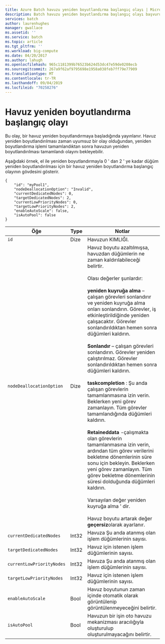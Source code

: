 ```yaml
---
title: Azure Batch havuzu yeniden boyutlandırma başlangıç olayı | Microsoft Docs
description: Batch havuzu yeniden boyutlandırma başlangıç olayı başvurusu.
services: batch
author: laurenhughes
manager: gwallace
ms.assetid: ''
ms.service: batch
ms.topic: article
ms.tgt_pltfrm: ''
ms.workload: big-compute
ms.date: 04/20/2017
ms.author: lahugh
ms.openlocfilehash: 965c1181399b76523b624d53dc47e59de0208ecb
ms.sourcegitcommit: 267a9f62af9795698e1958a038feb7ff79e77909
ms.translationtype: MT
ms.contentlocale: tr-TR
ms.lasthandoff: 09/04/2019
ms.locfileid: "70258276"
---
```

# <a name="pool-resize-start-event"></a>Havuz yeniden boyutlandırma başlangıç olayı

 Bu olay, bir havuz yeniden boyutlandırmaya başladığında yayınlanır. Havuz yeniden boyutlandırılması zaman uyumsuz bir olay olduğundan, yeniden boyutlandırma işlemi tamamlandıktan sonra havuzun yeniden boyutlandırılması tamamlandı olayını bekleyebilir.

 Aşağıdaki örnek, el ile yeniden boyutlandırmayla 0 ' dan 2 ' ye kadar düğüm yeniden boyutlandırılması için bir havuz yeniden boyutlandırma başlangıç olayının gövdesini gösterir.

```
{
    "id": "myPool1",
    "nodeDeallocationOption": "Invalid",
    "currentDedicatedNodes": 0,
    "targetDedicatedNodes": 2,
    "currentLowPriorityNodes": 0,
    "targetLowPriorityNodes": 2,
    "enableAutoScale": false,
    "isAutoPool": false
}
```

|Öğe|Type|Notlar|
|-------------|----------|-----------|
|`id`|Dize|Havuzun KIMLIĞI.|
|`nodeDeallocationOption`|Dize|Havuz boyutu azaltılmışsa, havuzdan düğümlerin ne zaman kaldırılabileceği belirtir.<br /><br /> Olası değerler şunlardır:<br /><br /> **yeniden kuyruğa alma** – çalışan görevleri sonlandırır ve yeniden kuyruğa alma onları sonlandırın. Görevler, iş etkinleştirildiğinde yeniden çalışacaktır. Görevler sonlandırıldıktan hemen sonra düğümleri kaldırın.<br /><br /> **Sonlandır** – çalışan görevleri sonlandırın. Görevler yeniden çalıştırılmaz. Görevler sonlandırıldıktan hemen sonra düğümleri kaldırın.<br /><br /> **taskcompletion** : Şu anda çalışan görevlerin tamamlanmasına izin verin. Beklerken yeni görev zamanlayın. Tüm görevler tamamlandığında düğümleri kaldırın.<br /><br /> **Retaineddata** -çalışmakta olan görevlerin tamamlanmasına izin verin, ardından tüm görev verilerini bekletme dönemlerinin süre sonu için bekleyin. Beklerken yeni görev zamanlayın. Tüm görev bekletme dönemlerinin süresi dolduğunda düğümleri kaldırın.<br /><br /> Varsayılan değer yeniden kuyruğa alma ' dir.<br /><br /> Havuz boyutu artarak değer **geçersiz**olarak ayarlanır.|
|`currentDedicatedNodes`|Int32|Havuza Şu anda atanmış olan işlem düğümlerinin sayısı.|
|`targetDedicatedNodes`|Int32|Havuz için istenen işlem düğümlerinin sayısı.|
|`currentLowPriorityNodes`|Int32|Havuza Şu anda atanmış olan işlem düğümlerinin sayısı.|
|`targetLowPriorityNodes`|Int32|Havuz için istenen işlem düğümlerinin sayısı.|
|`enableAutoScale`|Bool|Havuz boyutunun zaman içinde otomatik olarak görüntülenip görüntülenmeyeceğini belirtir.|
|`isAutoPool`|Bool|Havuzun bir işin oto havuzu mekanizması aracılığıyla oluşturulup oluşturulmayacağını belirtir.|

